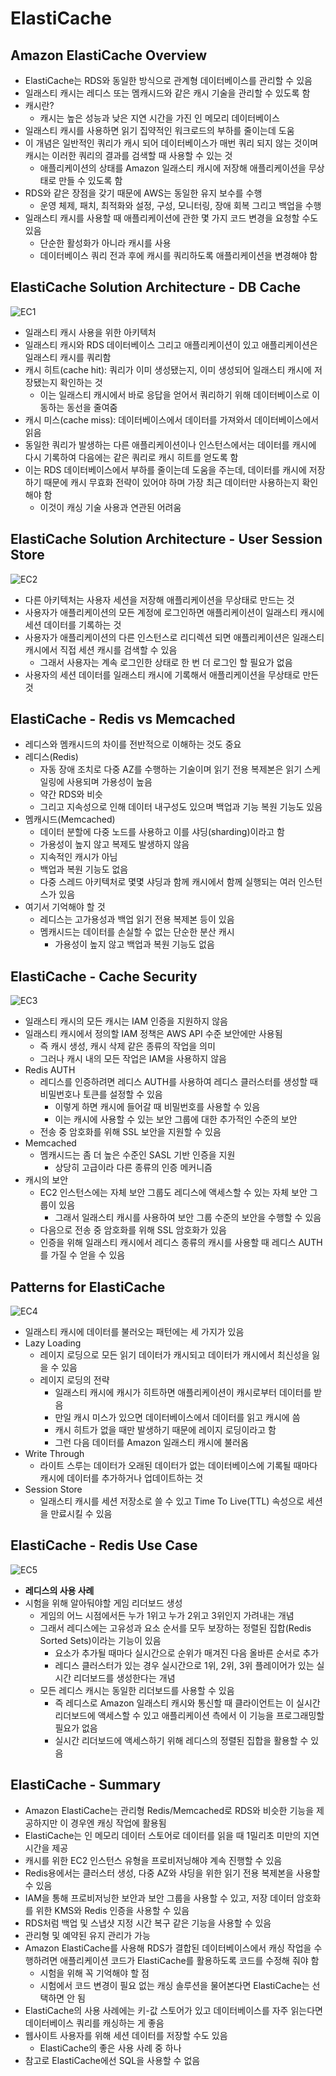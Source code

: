 # ElastiCache
## Amazon ElastiCache Overview

- ElastiCache는 RDS와 동일한 방식으로 관계형 데이터베이스를 관리할 수 있음
- 일래스티 캐시는 레디스 또는 멤캐시드와 같은 캐시 기술을 관리할 수 있도록 함
- 캐시란?
	- 캐시는 높은 성능과 낮은 지연 시간을 가진 인 메모리 데이터베이스
- 일래스티 캐시를 사용하면 읽기 집약적인 워크로드의 부하를 줄이는데 도움
- 이 개념은 일반적인 쿼리가 캐시 되어 데이터베이스가 매번 쿼리 되지 않는 것이며 캐시는 이러한 쿼리의 결과를 검색할 때 사용할 수 있는 것
	- 애플리케이션의 상태를 Amazon 일래스티 캐시에 저장해 애플리케이션을 무상태로 만들 수 있도록 함
- RDS와 같은 장점을 갖기 때문에 AWS는 동일한 유지 보수를 수행
	- 운영 체제, 패치, 최적화와 설정, 구성, 모니터링, 장애 회복 그리고 백업을 수행
- 일래스티 캐시를 사용할 때 애플리케이션에 관한 몇 가지 코드 변경을 요청할 수도 있음
	- 단순한 활성화가 아니라 캐시를 사용
	- 데이터베이스 쿼리 전과 후에 캐시를 쿼리하도록 애플리케이션을 변경해야 함

## ElastiCache Solution Architecture - DB Cache

![EC1](https://github.com/seungwonbased/TIL/blob/main/AWS/assets/EC1.png)

- 일래스티 캐시 사용을 위한 아키텍처
- 일래스티 캐시와 RDS 데이터베이스 그리고 애플리케이션이 있고 애플리케이션은 일래스티 캐시를 쿼리함
- 캐시 히트(cache hit): 쿼리가 이미 생성됐는지, 이미 생성되어 일래스티 캐시에 저장됐는지 확인하는 것
	- 이는 일래스티 캐시에서 바로 응답을 얻어서 쿼리하기 위해 데이터베이스로 이동하는 동선을 줄여줌
- 캐시 미스(cache miss): 데이터베이스에서 데이터를 가져와서 데이터베이스에서 읽음
- 동일한 쿼리가 발생하는 다른 애플리케이션이나 인스턴스에서는 데이터를 캐시에 다시 기록하여 다음에는 같은 쿼리로 캐시 히트를 얻도록 함
- 이는 RDS 데이터베이스에서 부하를 줄이는데 도움을 주는데, 데이터를 캐시에 저장하기 때문에 캐시 무효화 전략이 있어야 하며 가장 최근 데이터만 사용하는지 확인해야 함
	- 이것이 캐싱 기술 사용과 연관된 어려움

## ElastiCache Solution Architecture - User Session Store

![EC2](https://github.com/seungwonbased/TIL/blob/main/AWS/assets/EC2.png)

- 다른 아키텍처는 사용자 세션을 저장해 애플리케이션을 무상태로 만드는 것
- 사용자가 애플리케이션의 모든 계정에 로그인하면 애플리케이션이 일래스티 캐시에 세션 데이터를 기록하는 것
- 사용자가 애플리케이션의 다른 인스턴스로 리디렉션 되면 애플리케이션은 일래스티 캐시에서 직접 세션 캐시를 검색할 수 있음
	- 그래서 사용자는 계속 로그인한 상태로 한 번 더 로그인 할 필요가 없음
- 사용자의 세션 데이터를 일래스티 캐시에 기록해서 애플리케이션을 무상태로 만든 것

## ElastiCache - Redis vs Memcached

- 레디스와 멤캐시드의 차이를 전반적으로 이해하는 것도 중요
- 레디스(Redis)
	- 자동 장애 조치로 다중 AZ를 수행하는 기술이며 읽기 전용 복제본은 읽기 스케일링에 사용되며 가용성이 높음
	- 약간 RDS와 비슷
	- 그리고 지속성으로 인해 데이터 내구성도 있으며 백업과 기능 복원 기능도 있음
- 멤캐시드(Memcached)
	- 데이터 분할에 다중 노드를 사용하고 이를 샤딩(sharding)이라고 함
	- 가용성이 높지 않고 복제도 발생하지 않음
	- 지속적인 캐시가 아님
	- 백업과 복원 기능도 없음
	- 다중 스레드 아키텍처로 몇몇 샤딩과 함께 캐시에서 함께 실행되는 여러 인스턴스가 있음
- 여기서 기억해야 할 것
	- 레디스는 고가용성과 백업 읽기 전용 복제본 등이 있음
	- 멤캐시드는 데이터를 손실할 수 없는 단순한 분산 캐시
		- 가용성이 높지 않고 백업과 복원 기능도 없음

## ElastiCache - Cache Security

![EC3](https://github.com/seungwonbased/TIL/blob/main/AWS/assets/EC3.png)

- 일래스티 캐시의 모든 캐시는 IAM 인증을 지원하지 않음
- 일래스티 캐시에서 정의할 IAM 정책은 AWS API 수준 보안에만 사용됨
	- 즉 캐시 생성, 캐시 삭제 같은 종류의 작업을 의미
	- 그러나 캐시 내의 모든 작업은 IAM을 사용하지 않음
- Redis AUTH
	- 레디스를 인증하려면 레디스 AUTH를 사용하여 레디스 클러스터를 생성할 때 비밀번호나 토큰를 설정할 수 있음
		- 이렇게 하면 캐시에 들어갈 때 비밀번호를 사용할 수 있음
		- 이는 캐시에 사용할 수 있는 보안 그룹에 대한 추가적인 수준의 보안
	- 전송 중 암호화를 위해 SSL 보안을 지원할 수 있음
- Memcached
	- 멤캐시드는 좀 더 높은 수준인 SASL 기반 인증을 지원
		- 상당히 고급이라 다른 종류의 인증 메커니즘
- 캐시의 보안
	- EC2 인스턴스에는 자체 보안 그룹도 레디스에 액세스할 수 있는 자체 보안 그룹이 있음
		- 그래서 일래스티 캐시를 사용하여 보안 그룹 수준의 보안을 수행할 수 있음
	- 다음으로 전송 중 암호화를 위해 SSL 암호화가 있음
	- 인증을 위해 일래스티 캐시에서 레디스 종류의 캐시를 사용할 때 레디스 AUTH를 가질 수 얻을 수 있음

## Patterns for ElastiCache

![EC4](https://github.com/seungwonbased/TIL/blob/main/AWS/assets/EC4.png)

- 일래스티 캐시에 데이터를 불러오는 패턴에는 세 가지가 있음
- Lazy Loading
	- 레이지 로딩으로 모든 읽기 데이터가 캐시되고 데이터가 캐시에서 최신성을 잃을 수 있음
	- 레이지 로딩의 전략
		- 일래스티 캐시에 캐시가 히트하면 애플리케이션이 캐시로부터 데이터를 받음
		- 만일 캐시 미스가 있으면 데이터베이스에서 데이터를 읽고 캐시에 씀
		- 캐시 히트가 없을 때만 발생하기 때문에 레이지 로딩이라고 함
		- 그런 다음 데이터를 Amazon 일래스티 캐시에 불러옴
- Write Through
	- 라이트 스루는 데이터가 오래된 데이터가 없는 데이터베이스에 기록될 때마다 캐시에 데이터를 추가하거나 업데이트하는 것
- Session Store
	- 일래스티 캐시를 세션 저장소로 쓸 수 있고 Time To Live(TTL) 속성으로 세션을 만료시킬 수 있음

## ElastiCache - Redis Use Case

![EC5](https://github.com/seungwonbased/TIL/blob/main/AWS/assets/EC5.png)

- **레디스의 사용 사례**
- 시험을 위해 알아둬야할 게임 리더보드 생성
	- 게임의 어느 시점에서든 누가 1위고 누가 2위고 3위인지 가려내는 개념
	- 그래서 레디스에는 고유성과 요소 순서를 모두 보장하는 정렬된 집합(Redis Sorted Sets)이라는 기능이 있음
		- 요소가 추가될 때마다 실시간으로 순위가 매겨진 다음 올바른 순서로 추가
		- 레디스 클러스터가 있는 경우 실시간으로 1위, 2위, 3위 플레이어가 있는 실시간 리더보드를 생성한다는 개념
	- 모든 레디스 캐시는 동일한 리더보드를 사용할 수 있음
		- 즉 레디스로 Amazon 일래스티 캐시와 통신할 때 클라이언트는 이 실시간 리더보드에 액세스할 수 있고 애플리케이션 측에서 이 기능을 프로그래밍할 필요가 없음
		- 실시간 리더보드에 액세스하기 위해 레디스의 정렬된 집합을 활용할 수 있음

## ElastiCache - Summary

- Amazon ElastiCache는 관리형 Redis/Memcached로 RDS와 비슷한 기능을 제공하지만 이 경우엔 캐싱 작업에 활용됨
- ElastiCache는 인 메모리 데이터 스토어로 데이터를 읽을 때 1밀리초 미만의 지연 시간을 제공
- 캐시를 위한 EC2 인스턴스 유형을 프로비저닝해야 계속 진행할 수 있음
- Redis용에서는 클러스터 생성, 다중 AZ와 샤딩을 위한 읽기 전용 복제본을 사용할 수 있음
- IAM을 통해 프로비저닝한 보안과 보안 그룹을 사용할 수 있고,  저장 데이터 암호화를 위한 KMS와 Redis 인증을 사용할 수 있음
- RDS처럼 백업 및 스냅샷 지정 시간 복구 같은 기능을 사용할 수 있음
- 관리형 및 예약된 유지 관리가 가능
- Amazon ElastiCache를 사용해 RDS가 결합된 데이터베이스에서 캐싱 작업을 수행하려면 애플리케이션 코드가 ElastiCache를 활용하도록 코드를 수정해 줘야 함
	- 시험을 위해 꼭 기억해야 할 점
	- 시험에서 코드 변경이 필요 없는 캐싱 솔루션을 물어본다면 ElastiCache는 선택하면 안 됨
- ElastiCache의 사용 사례에는 키-값 스토어가 있고 데이터베이스를 자주 읽는다면 데이터베이스 쿼리를 캐싱하는 게 좋음
- 웹사이트 사용자를 위해 세션 데이터를 저장할 수도 있음
	- ElastiCache의 좋은 사용 사례 중 하나
- 참고로 ElastiCache에선 SQL을 사용할 수 없음

